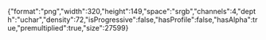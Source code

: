 {"format":"png","width":320,"height":149,"space":"srgb","channels":4,"depth":"uchar","density":72,"isProgressive":false,"hasProfile":false,"hasAlpha":true,"premultiplied":true,"size":27599}